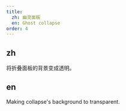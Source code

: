 ```yaml
---
title:
  zh: 幽灵面板
  en: Ghost collapse
order: 4
---
```


## zh

将折叠面板的背景变成透明。

## en

Making collapse's background to transparent.
